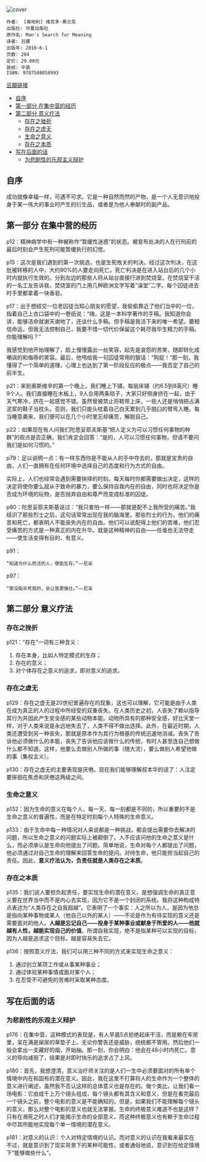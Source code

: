 ![cover](https://img3.doubanio.com/lpic/s27315182.jpg)

    作者:  [奥地利] 维克多·弗兰克 
    出版社: 华夏出版社
    原作名: Man's Search for Meaning
    译者: 吕娜 
    出版年: 2010-6-1
    页数: 204
    定价: 29.00元
    装帧: 平装
    ISBN: 9787508058993

[豆瓣链接](https://book.douban.com/subject/5330333/)

- [自序](#自序)
- [第一部分 在集中营的经历](#第一部分-在集中营的经历)
- [第二部分 意义疗法](#第二部分-意义疗法)
  - [存在之挫折](#存在之挫折)
  - [存在之虚无](#存在之虚无)
  - [生命之意义](#生命之意义)
  - [存在之本质](#存在之本质)
- [写在后面的话](#写在后面的话)
  - [为悲剧性的乐观主义辩护](#为悲剧性的乐观主义辩护)

## 自序
成功就像幸福一样，可遇不可求。它是一种自然而然的产物，是一个人无意识地投身于某一伟大的事业时产生的衍生品，或者是为他人奉献时的副产品。

## 第一部分 在集中营的经历
p12：精神病学中有一种被称作“暂缓性迷惑”的状态。被宣布处决的人在行刑前的最后时刻会产生死刑可能暂缓执行的幻觉。

p15：这次是我们遇到的第一次挑选，也是生死攸关的判决。经过这次判决，在这批被转移的人中，大约90%的人要走向死亡。死亡判决是在进入站台后的几个小时内就执行生效的。分到左边的那些人将从站台直接行进到焚烧室。在焚烧室干活的一名工友告诉我，焚烧室的门上用几种欧洲文字写着“澡堂”二字。每个囚徒进去时手里都拿着一块香皂。

p17：出于想结交一位老囚徒当知心朋友的愿望，我偷偷靠近了他们当中的一位，指着自己上衣口袋中的一卷纸说：“嗨，这是一本科学著作的手稿。我知道你会讲，能够活命就谢天谢地了，还谈什么手稿。但手稿是我活下来的唯一希望。要相信命运，但我无法控制自己，我要不惜一切代价保留这个耗尽我毕生精力的手稿。你能理解吗？”

我感觉到他开始理解了，脸上慢慢露出一丝笑容，起先是哀怨的苦笑，随即转化成嘲讽的和侮辱的笑容。最后，他甩给我一句囚徒常用的狠话：“狗屁！”那一刻，我懂得了一个简单的道理，心理上也达到了第一阶段反应的极点——我否定了自己的前半生。

p21：来到奥斯维辛的第一个晚上，我们睡上下铺，每层床铺（约6.5到8英尺）睡9个人。我们直接睡在木板上，9人合用两条毯子，大家只好侧身挤在一起，由于天气寒冷，挤在一起感觉不错。虽然曾被禁止将鞋带上床，一些人还是悄悄把占满泥浆的鞋子当枕头。否则，我们只能头枕着自己白天累到几乎脱臼的臂弯入睡。每当睡意袭来，我们便可以在几个小时里忘却痛苦，解脱自己。

p22：如果现在有人问我们陀思妥耶夫斯基“把人定义为可以习惯任何事物的种群”的观点是否正确，我们肯定会回答：“是的，人可以习惯任何事物，但请不要问我们是如何习惯的。”

p79：足以说明一点：有一样东西你是不能从人的手中夺去的，那就是宝贵的自由，人们一直拥有在任何环境中选择自己的态度和行为方式的自由。

实际上，人们也经常会遇到需要抉择的时刻。每天每时你都需要做出决定，这样的决定将使你要么屈从于致命的暴力，要么保持自我内在的自由，同时也将决定你是否成为环境的玩物，是否抛弃自由和尊严而变成标准的囚徒。

p80：陀思妥耶夫斯基说过：“我只害怕一样——那就是配不上我所受的痛苦。”我结识了那些烈士之后，这句话常常出现在我的脑海里。那些烈士的行为，他们的痛苦和死亡，都表明人不能丧失内在的自由。他们可以说配得上他们的苦难，他们忍受痛苦的方式是一种真正的内在升华。就是这种精神的自由——任谁也无法夺走——使生活变得有目的、有意义。

p91：
    
    “知道为什么而活的人，便能生存。”——尼采

p97：

    “那没能杀死我的，会让我更强壮。”——尼采

## 第二部分 意义疗法
### 存在之挫折
p121：“存在”一词有三种含义：

1. 存在本身，比如人特定模式的生存；
2. 存在的意义；
3. 对个体存在之意义的追求，即对意义的追求。

### 存在之虚无
p129：存在之虚无是20世纪普遍存在的现象，这也可以理解，它可能是由于人类在成为真正的人的过程中所经受的双重丧失。在人类历史之初，人丧失了赖以指导其行为并因此产生安全感的某些动物本能。动物所具有的那种安全感，好比天堂一样，对于人类来说是永远地失去了，人类不得不做出选择。此外，在最近时期，人类还遭受到另一种丧失，那就是原本作为其行为根基的传统迅速地消减。丧失了告诉他必须做什么的本能，丧失了告诉他应该做什么的传统，有时人甚至连自己想做什么都不知道。这样，他要么去做别人所做的事（随大流），要么做别人希望他做的事（集权主义）。

p130：存在之虚无的主要表现是厌倦。现在我们能够理解叔本华的话了：人注定要徘徊在焦虑和厌倦这两级之间。

### 生命之意义
p132：因为生命的意义在每个人、每一天、每一刻都是不同的，所以重要的不是生命之意义的普遍性，而是在特定时刻每个人特殊的生命意义。

p133：由于生命中每一种情况对人来说都是一种挑战，都会提出需要你去解决的问题，所以生命之意义的问题实际上被颠倒了。人不应该问他的生命之意义是什么，而必须承认是生命向他提出了问题。简单地说，生命对每个人都提出了问题，他必须通过对自己生命的理解来回答生命的提问。对待生命，他只能担当起自己的责任。因此，**意义疗法认为，负责任就是人类存在之本质**。

### 存在之本质
p135：我们说人要担负起责任，要实现生命的潜在意义，是想强调生命的真正意义要在世界当中而不是内心去实现，因为它不是一个封闭的系统。我将这种构成特点表述为“人类存在之自我超越”。它表明了一个事实：人之所以为人，是因为他总是指向某种事物或某人（他自己以外的某人）——不论是作为有待实现的意义还是需要面对的他人。**人越是忘记自己——投身于某种事业或献身于所爱的人——他就越有人性，越能实现自己的价值**。所谓自我实现，绝不是指某种可以实现的目标，因为人越是追求这个目标，越是容易失去它。

p136：按照意义疗法，我们可以用三种不同的方式来实现生命之意义：

1. 通过创立某项工作或从事某种事业；
2. 通过体验某种事情或面对某个人；
3. 在忍受不可避免的苦难时采取某种态度。

## 写在后面的话
### 为悲剧性的乐观主义辩护
p176：在集中营，这种模式的表现是，有人早晨5点拒绝起床干活，而是赖在牢房里，呆在满是屎尿的草垫子上。无论你警告还是威胁，统统都不管用。然后他们一般会拿出一支藏好的烟，开始抽。那一刻，你会明白：他会在48小时内死亡。意义的导向减弱了，结果是对即时快乐的追求占了上风。

p180：首先，我想澄清，意义治疗师关注的是人们一生中必须要面对的所有单个情境中内在和固有的潜在意义。因此，我在这里不打算将人的生命作为一个整体的意义进行阐述，虽然我不否认这样的总体意义也是存在的。做个类比，让我们看一场电影：它由成千上万个镜头组成，每个镜头都有其含义和意义，但是在看完最后一个镜头之前，整个电影的意义是不能确知的。但是，如果我们不能理解每个镜头的意义，那么对整个电影的意义也就无法掌握。生命的终极意义难道不也是这样？只有在濒死之时人们才能揭示生命的全部意义，而这种终极意义也有赖于生命过程中尽其所能地实现每个单一情境的潜在意义。

p181：对意义的认识：个人对特定情境的认识。而对意义的认识在我看来最实在不过，就是意识到了现实背景下的某种可能性，或者通俗地说，意识到在给定情境下“能够做些什么”。
